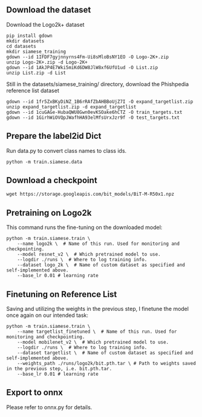 ## Download the dataset
Download the Logo2k+ dataset
```commandline
pip install gdown
mkdir datasets
cd datasets
mkdir siamese_training
gdown --id 1IFDF7gyjnnyrns4Fm-Ui8sMloBsNY1EO -O Logo-2K+.zip
unzip Logo-2K+.zip -d Logo-2K+
gdown --id 1AkJP4E7Wki5miKd6DW8JlW8xf6UfU1ud -O List.zip
unzip List.zip -d List
```

Still in the datasets/siamese_training/ directory, download the Phishpedia reference list dataset
```commandline
gdown --id 1fr5ZxBKyDiNZ_1B6rRAfZbAHBBoUjZ7I -O expand_targetlist.zip
unzip expand_targetlist.zip -d expand_targetlist 
gdown --id 1cuGAGe-HubaQWU8Gwn0evKSOake6hCTZ -O train_targets.txt
gdown --id 1GirhWiOVQpJWafhHA93elMfsUrxJzr9f -O test_targets.txt
```

## Prepare the label2id Dict
Run data.py to convert class names to class ids.
```commandline
python -m train.siamese.data
```

## Download a checkpoint
```commandline
wget https://storage.googleapis.com/bit_models/BiT-M-R50x1.npz
```

## Pretraining on Logo2k
This command runs the fine-tuning on the downloaded model:
```commandline
python -m train.siamese.train \
    --name logo2k \  # Name of this run. Used for monitoring and checkpointing.
    --model resnet_v2 \  # Which pretrained model to use.
    --logdir ./runs \  # Where to log training info.
    --dataset logo_2k \  # Name of custom dataset as specified and self-implemented above.
    --base_lr 0.01 # learning rate
```

## Finetuning on Reference List
Saving and utilizing the weights in the previous step, I finetune the model once again on our intended task:
```commandline
python -m train.siamese.train \
    --name targetlist_finetuned \  # Name of this run. Used for monitoring and checkpointing.
    --model mobilenet_v2 \  # Which pretrained model to use.
    --logdir ./runs \  # Where to log training info.
    --dataset targetlist \  # Name of custom dataset as specified and self-implemented above.
    --weights_path ./runs/logo2k/bit.pth.tar \ # Path to weights saved in the previous step, i.e. bit.pth.tar.
    --base_lr 0.01 # learning rate
```

## Export to onnx
Please refer to onnx.py for details.

